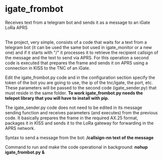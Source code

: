 # igate_frombot
Receives text from a telegram bot and sends it as a message to an iGate LoRa APRS<br><br>

The project, very simple, consists of a code that waits for a text from a telegram bot (it can be used the same bot used in igate_monitor or a new one) and if it starts with "/" it processes it to retrieve the recipient callsign of the message and the text to send via APRS. For this operation a second code is executed that prepares the frame and sends it on APRS using a connection in KISS to the TNC of an iGate.<br>

Edit the igate_frombot.py code and in the configuration section specify the token of the bot you are going to use, the ip of the tnc/igate, the port, etc. These parameters will be passed to the second code (igate_sender.py) that must reside in the same folder. **To work igate_frombot.py needs the telepot library that you will have to install with pip.**<br>

The igate_sender.py code does not need to be edited in its message sending function and receives parameters (and executes) from the previous code. It basically prepares the frame in the required AX.25 format, packages it in KISS and sends it to the LoRa gateway for forwarding in the APRS network.<br>

Syntax to send a message from the bot:
**/callsign-nn text of the message**<br>

Command to run and make the code operational in background:
**nohup igate_frombot.py &**



